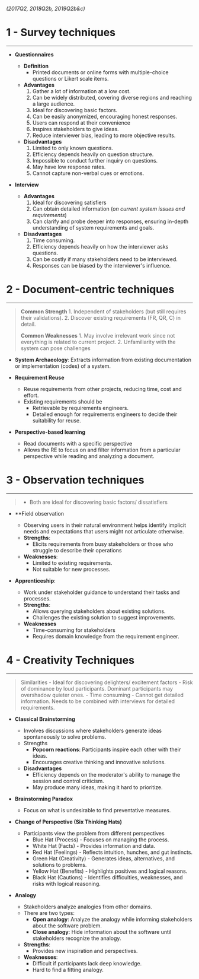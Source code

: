 *(2017Q2, 2018Q2b, 2019Q2b&c)* 
# 1 - Survey techniques
---
- **Questionnaires**
	- **Definition**
		- Printed documents or online forms with multiple-choice questions or Likert scale items.
	- **Advantages**
		1. Gather a lot of information at a low cost.
		2. Can be widely distributed, covering diverse regions and reaching a large audience.
		3. Ideal for discovering basic factors.
		4. Can be easily anonymized, encouraging honest responses.
		5. Users can respond at their convenience
		6. Inspires stakeholders to give ideas.
		7. Reduce interviewer bias, leading to more objective results.
	- **Disadvantages**
		1. Limited to only known questions.
		2. Efficiency depends heavily on question structure.
		3. Impossible to conduct further inquiry on questions.
		4. May have low response rates.
		5. Cannot capture non-verbal cues or emotions.

-  **Interview**
	- **Advantages**
		1. Ideal for discovering satisfiers
		2. Can obtain detailed information (*on current system issues and requirements*)
		3. Can clarify and probe deeper into responses, ensuring in-depth understanding of system requirements and goals.
	- **Disadvantages**
		1. Time consuming.
		2. Efficiency depends heavily on how the interviewer asks questions.
		3. Can be costly if many stakeholders need to be interviewed.
		4. Responses can be biased by the interviewer's influence.


# 2 - Document-centric techniques
---
> **Common Strength**
>     1. Independent of stakeholders (but still requires their validations).
>     2. Discover existing requirements (FR, QR, C) in detail.
>    
>**Common Weaknesses**
>     1. May involve irrelevant work since not everything is related to current project.
>     2. Unfamiliarity with the system can pose challenges

- **System Archaeology**: Extracts information from existing documentation or implementation (codes) of a system.

- **Requirement Reuse**
	- Reuse requirements from other projects, reducing time, cost and effort.
	- Existing requirements should be 
		- Retrievable by requirements engineers.
		- Detailed enough for requirements engineers to decide their suitability for reuse.

- **Perspective-based learning**
	- Read documents with a specific perspective
	- Allows the RE to focus on and filter information from a particular perspective while reading and analyzing a document.

# 3 - Observation techniques
---
> - Both are ideal for discovering basic factors/ dissatisfiers

- **Field observation
	- Observing users in their natural environment helps identify implicit needs and expectations that users might not articulate otherwise.
	- **Strengths**: 
		- Elicits requirements from busy stakeholders or those who struggle to describe their operations
	- **Weaknesses**:
		- Limited to existing requirements.
		- Not suitable for new processes.

- **Apprenticeship**: 
	- Work under stakeholder guidance to understand their tasks and processes.
	- **Strengths**: 
		- Allows querying stakeholders about existing solutions.
		- Challenges the existing solution to suggest improvements.
	- **Weaknesses**
		- Time-consuming for stakeholders
		- Requires domain knowledge from the requirement engineer.

# 4 - Creativity Techniques
---
> Similarities
>     - Ideal for discovering delighters/ excitement factors
>     - Risk of dominance by loud participants. Dominant participants may overshadow quieter ones.
>     - Time consuming
>     - Cannot get detailed information. Needs to be combined with interviews for detailed requirements.

- **Classical Brainstorming**
	- Involves discussions where stakeholders generate ideas spontaneously to solve problems.
	- Strengths
		- **Popcorn reactions**: Participants inspire each other with their ideas.
		- Encourages creative thinking and innovative solutions.
	- **Disadvantages**
		- Efficiency depends on the moderator's ability to manage the session and control criticism.
		- May produce many ideas, making it hard to prioritize.

- **Brainstorming Paradox**
	- Focus on what is undesirable to find preventative measures.

- **Change of Perspective (Six Thinking Hats)**
	- Participants view the problem from different perspectives
		- Blue Hat (Process) - Focuses on managing the process.
		- White Hat (Facts) - Provides information and data.
		- Red Hat (Feelings) - Reflects intuition, hunches, and gut instincts.
		- Green Hat (Creativity) - Generates ideas, alternatives, and solutions to problems.
		- Yellow Hat (Benefits) - Highlights positives and logical reasons.
		- Black Hat (Cautions) - Identifies difficulties, weaknesses, and risks with logical reasoning.

- **Analogy**
	- Stakeholders analyze analogies from other domains.
	- There are two types:
		- **Open analogy**: Analyze the analogy while informing stakeholders about the software problem.
		- **Close analogy**: Hide information about the software until stakeholders recognize the analogy.
	- **Strengths**:
		- Provides new inspiration and perspectives.
	- **Weaknesses**:
		- Difficult if participants lack deep knowledge.
		- Hard to find a fitting analogy.


